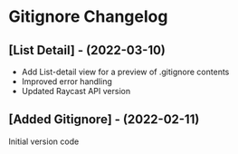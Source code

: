 # Gitignore Changelog

## [List Detail] - (2022-03-10)
- Add List-detail view for a preview of .gitignore contents
- Improved error handling
- Updated Raycast API version

## [Added Gitignore] - (2022-02-11)
Initial version code
